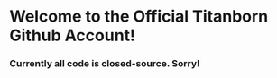 # Welcome to the Official Titanborn Github Account!

### Currently all code is closed-source. Sorry!
